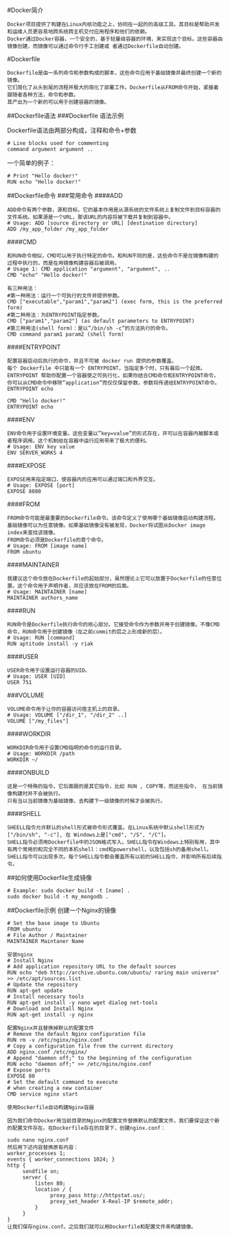 #Docker简介
	
	Docker项目提供了构建在Linux内核功能之上，协同在一起的的高级工具。其目标是帮助开发和运维人员更容易地跨系统跨主机交付应用程序和他们的依赖。
	Docker通过Docker容器，一个安全的，基于轻量级容器的环境，来实现这个目标。这些容器由镜像创建，而镜像可以通过命令行手工创建或 者通过Dockerfile自动创建。

#Dockerfile

	Dockerfile是由一系列命令和参数构成的脚本，这些命令应用于基础镜像并最终创建一个新的镜像。
	它们简化了从头到尾的流程并极大的简化了部署工作。Dockerfile从FROM命令开始，紧接着跟随者各种方法，命令和参数。
	其产出为一个新的可以用于创建容器的镜像。

##Dockerfile语法
###Dockerfile 语法示例

Dockerfile语法由两部分构成，注释和命令+参数

	# Line blocks used for commenting
	command argument argument ..
一个简单的例子：

	# Print "Hello docker!"
	RUN echo "Hello docker!"
##Dockerfile命令
###常用命令
####ADD

	ADD命令有两个参数，源和目标。它的基本作用是从源系统的文件系统上复制文件到目标容器的文件系统。如果源是一个URL，那该URL的内容将被下载并复制到容器中。
	# Usage: ADD [source directory or URL] [destination directory]
	ADD /my_app_folder /my_app_folder 
####CMD

	和RUN命令相似，CMD可以用于执行特定的命令。和RUN不同的是，这些命令不是在镜像构建的过程中执行的，而是在用镜像构建容器后被调用。
	# Usage 1: CMD application "argument", "argument", ..
	CMD "echo" "Hello docker!"
	
	有三种用法：
	#第一种用法：运行一个可执行的文件并提供参数。
	CMD ["executable","param1","param2"] (exec form, this is the preferred form)
	#第二种用法：为ENTRYPOINT指定参数。
	CMD ["param1","param2"] (as default parameters to ENTRYPOINT)
	#第三种用法(shell form)：是以”/bin/sh -c”的方法执行的命令。
	CMD command param1 param2 (shell form)

	
	

####ENTRYPOINT

	配置容器启动后执行的命令，并且不可被 docker run 提供的参数覆盖。
	每个 Dockerfile 中只能有一个 ENTRYPOINT，当指定多个时，只有最后一个起效。
	ENTRYPOINT 帮助你配置一个容器使之可执行化，如果你结合CMD命令和ENTRYPOINT命令，你可以从CMD命令中移除“application”而仅仅保留参数，参数将传递给ENTRYPOINT命令。
	ENTRYPOINT echo

	CMD "Hello docker!"
	ENTRYPOINT echo
####ENV 

	ENV命令用于设置环境变量。这些变量以”key=value”的形式存在，并可以在容器内被脚本或者程序调用。这个机制给在容器中运行应用带来了极大的便利。
	# Usage: ENV key value
	ENV SERVER_WORKS 4
 
####EXPOSE

	EXPOSE用来指定端口，使容器内的应用可以通过端口和外界交互。
	# Usage: EXPOSE [port]
	EXPOSE 8080

####FROM

	FROM命令可能是最重要的Dockerfile命令。该命令定义了使用哪个基础镜像启动构建流程。
	基础镜像可以为任意镜像。如果基础镜像没有被发现，Docker将试图从Docker image index来查找该镜像。
	FROM命令必须是Dockerfile的首个命令。
	# Usage: FROM [image name]
	FROM ubuntu 

####MAINTAINER
	
	我建议这个命令放在Dockerfile的起始部分，虽然理论上它可以放置于Dockerfile的任意位置。这个命令用于声明作者，并应该放在FROM的后面。
	# Usage: MAINTAINER [name]
	MAINTAINER authors_name 

####RUN
	
	RUN命令是Dockerfile执行命令的核心部分。它接受命令作为参数并用于创建镜像。不像CMD命令，RUN命令用于创建镜像（在之前commit的层之上形成新的层）。
	# Usage: RUN [command]
	RUN aptitude install -y riak

####USER
	
	USER命令用于设置运行容器的UID。
	# Usage: USER [UID]
	USER 751

###VOLUME

	VOLUME命令用于让你的容器访问宿主机上的目录。
	# Usage: VOLUME ["/dir_1", "/dir_2" ..]
	VOLUME ["/my_files"]

####WORKDIR

	WORKDIR命令用于设置CMD指明的命令的运行目录。
	# Usage: WORKDIR /path
	WORKDIR ~/
####ONBUILD

	这是一个特殊的指令，它后面跟的是其它指令，比如 RUN , COPY等，而这些指令， 在当前镜像构建时并不会被执行。
	只有当以当前镜像为基础镜像，去构建下一级镜像的时候才会被执行。
####SHELL
	
	SHEELL指令允许默认的shell形式被命令形式覆盖。在Linux系统中默认shell形式为 ["/bin/sh", "-c"], 在 Windows上是["cmd", "/S", "/C"]。
	SHELL指令必须用Dockerfile中的JSON格式写入。SHELL指令在Windows上特别有用，其中有两个常用的和完全不同的本机shell：cmd和powershell，以及包括sh的备用shell。
	SHELL指令可以出现多次。每个SHELL指令都会覆盖所有以前的SHELL指令，并影响所有后续指令。

##如何使用Dockerfile生成镜像

	# Example: sudo docker build -t [name] .
	sudo docker build -t my_mongodb . 

##Dockerfile示例  创建一个Nginx的镜像

	# Set the base image to Ubuntu
	FROM ubuntu
	# File Author / Maintainer
	MAINTAINER Maintaner Name
	
	安装nginx
	# Install Nginx
	# Add application repository URL to the default sources
	RUN echo "deb http://archive.ubuntu.com/ubuntu/ raring main universe" >> /etc/apt/sources.list
	# Update the repository
	RUN apt-get update
	# Install necessary tools
	RUN apt-get install -y nano wget dialog net-tools
	# Download and Install Nginx
	RUN apt-get install -y nginx
	
	配置Nginx并且替换掉默认的配置文件
	# Remove the default Nginx configuration file
	RUN rm -v /etc/nginx/nginx.conf
	# Copy a configuration file from the current directory
	ADD nginx.conf /etc/nginx/
	# Append "daemon off;" to the beginning of the configuration
	RUN echo "daemon off;" >> /etc/nginx/nginx.conf
	# Expose ports
	EXPOSE 80
	# Set the default command to execute
	# when creating a new container
	CMD service nginx start
	
	使用Dockerfile自动构建Nginx容器
	
	因为我们命令Docker用当前目录的Nginx的配置文件替换默认的配置文件，我们要保证这个新的配置文件存在。在Dockerfile存在的目录下，创建nginx.conf：
	
	sudo nano nginx.conf
	然后用下述内容替换原有内容：
	worker_processes 1;
	events { worker_connections 1024; }
	http {
	     sendfile on;
	     server {
	         listen 80;
	         location / {
	              proxy_pass http://httpstat.us/;
	              proxy_set_header X-Real-IP $remote_addr;
	         }
	     }
	}
	让我们保存nginx.conf。之后我们就可以用Dockerfile和配置文件来构建镜像。

	
